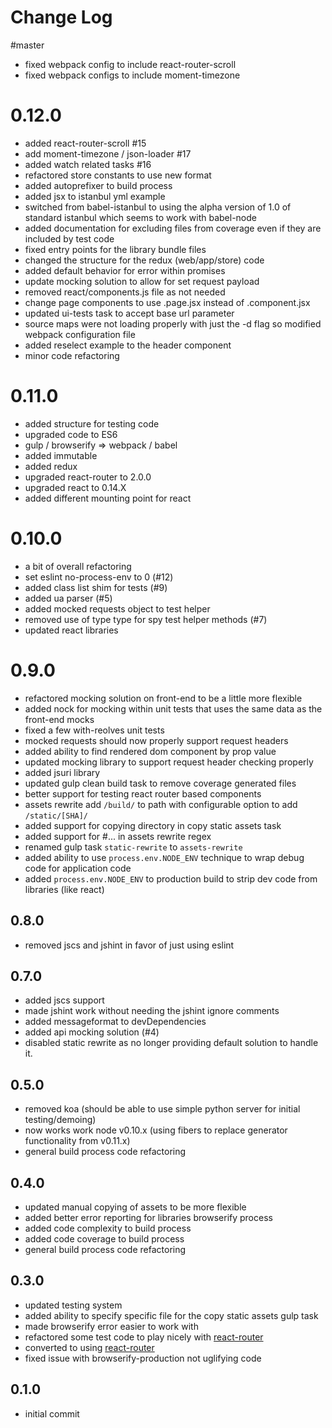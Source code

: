 # Change Log

#master

- fixed webpack config to include react-router-scroll
- fixed webpack configs to include moment-timezone

# 0.12.0

- added react-router-scroll #15
- add moment-timezone / json-loader #17
- added watch related tasks #16
- refactored store constants to use new format
- added autoprefixer to build process
- added jsx to istanbul yml example
- switched from babel-istanbul to using the alpha version of 1.0 of standard istanbul which seems to work with babel-node
- added documentation for excluding files from coverage even if they are included by test code
- fixed entry points for the library bundle files
- changed the structure for the redux (web/app/store) code
- added default behavior for error within promises
- update mocking solution to allow for set request payload
- removed react/components.js file as not needed
- change page components to use .page.jsx instead of .component.jsx
- updated ui-tests task to accept base url parameter
- source maps were not loading properly with just the -d flag so modified webpack configuration file
- added reselect example to the header component
- minor code refactoring

# 0.11.0

- added structure for testing code
- upgraded code to ES6
- gulp / browserify => webpack / babel
- added immutable
- added redux
- upgraded react-router to 2.0.0
- upgraded react to 0.14.X
- added different mounting point for react

# 0.10.0

- a bit of overall refactoring
- set eslint no-process-env to 0 (#12)
- added class list shim for tests (#9)
- added ua parser (#5)
- added mocked requests object to test helper
- removed use of type type for spy test helper methods (#7)
- updated react libraries

# 0.9.0

- refactored mocking solution on front-end to be a little more flexible
- added nock for mocking within unit tests that uses the same data as the front-end mocks
- fixed a few with-reolves unit tests
- mocked requests should now properly support request headers
- added ability to find rendered dom component by prop value
- updated mocking library to support request header checking properly
- added jsuri library
- updated gulp clean build task to remove coverage generated files
- better support for testing react router based components
- assets rewrite add `/build/` to path with configurable option to add `/static/[SHA]/`
- added support for copying directory in copy static assets task
- added support for #... in assets rewrite regex
- renamed gulp task `static-rewrite` to `assets-rewrite`
- added ability to use `process.env.NODE_ENV` technique to wrap debug code for application code
- added `process.env.NODE_ENV` to production build to strip dev code from libraries (like react)

## 0.8.0

- removed jscs and jshint in favor of just using eslint

## 0.7.0

- added jscs support
- made jshint work without needing the jshint ignore comments
- added messageformat to devDependencies
- added api mocking solution (#4)
- disabled static rewrite as no longer providing default solution to handle it.

## 0.5.0

- removed koa (should be able to use simple python server for initial testing/demoing)
- now works work node v0.10.x (using fibers to replace generator functionality from v0.11.x)
- general build process code refactoring

## 0.4.0

- updated manual copying of assets to be more flexible
- added better error reporting for libraries browserify process
- added code complexity to build process
- added code coverage to build process
- general build process code refactoring

## 0.3.0

- updated testing system
- added ability to specify specific file for the copy static assets gulp task
- made browserify error easier to work with
- refactored some test code to play nicely with [react-router](https://github.com/rackt/react-router)
- converted to using [react-router](https://github.com/rackt/react-router)
- fixed issue with browserify-production not uglifying code

## 0.1.0

- initial commit
